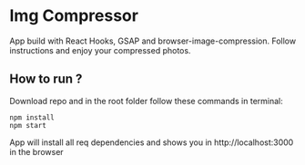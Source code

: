 # Img Compressor

App build with React Hooks, GSAP and browser-image-compression. Follow instructions and enjoy your compressed photos.  

## How to run ?

Download repo and in the root folder follow these commands in terminal:

```
npm install
npm start
```

App will install all req dependencies and shows you in http://localhost:3000 in the browser 
